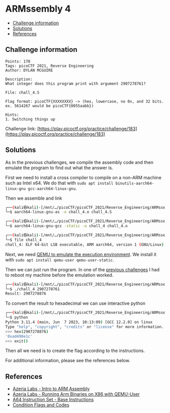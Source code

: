 # ARMssembly 4

- [Challenge information](#challenge-information)
- [Solutions](#solutions)
- [References](#references)

## Challenge information
```
Points: 170
Tags: picoCTF 2021, Reverse Engineering
Author: DYLAN MCGUIRE

Description:
What integer does this program print with argument 2907278761? 

File: chall_4.S 

Flag format: picoCTF{XXXXXXXX} -> (hex, lowercase, no 0x, and 32 bits. ex. 5614267 would be picoCTF{0055aabb})

Hints:
1. Switching things up
```
Challenge link: [https://play.picoctf.org/practice/challenge/183](https://play.picoctf.org/practice/challenge/183)

## Solutions

As in the previous challenges, we compile the assembly code and then emulate the program to find out what the answer is.   

First we need to install a cross compiler to compile on a non-ARM machine such as Intel x64. We do that with `sudo apt install binutils-aarch64-linux-gnu gcc-aarch64-linux-gnu`.

Then we assemble and link
```bash
┌──(kali㉿kali)-[/mnt/…/picoCTF/picoCTF_2021/Reverse_Engineering/ARMssembly_4]
└─$ aarch64-linux-gnu-as -o chall_4.o chall_4.S                           

┌──(kali㉿kali)-[/mnt/…/picoCTF/picoCTF_2021/Reverse_Engineering/ARMssembly_4]
└─$ aarch64-linux-gnu-gcc -static -o chall_4 chall_4.o

┌──(kali㉿kali)-[/mnt/…/picoCTF/picoCTF_2021/Reverse_Engineering/ARMssembly_4]
└─$ file chall_4
chall_4: ELF 64-bit LSB executable, ARM aarch64, version 1 (GNU/Linux), statically linked, BuildID[sha1]=dd6c8b64674faca69b26b7018cb23f3085e7fcb9, for GNU/Linux 3.7.0, not stripped
```

Next, we need [QEMU to emulate the execution environment](https://azeria-labs.com/arm-on-x86-qemu-user/). We install it with `sudo apt install qemu-user qemu-user-static`.

Then we can just run the program. In one of the [previous challenges](ARMssembly_0.md) I had to reboot my machine before the emulation worked.
```bash
┌──(kali㉿kali)-[/mnt/…/picoCTF/picoCTF_2021/Reverse_Engineering/ARMssembly_4]
└─$ ./chall_4 2907278761                              
Result: 2907278876
```

To convert the result to hexadecimal we can use interactive python
```bash
┌──(kali㉿kali)-[/mnt/…/picoCTF/picoCTF_2021/Reverse_Engineering/ARMssembly_4]
└─$ python
Python 3.11.4 (main, Jun  7 2023, 10:13:09) [GCC 12.2.0] on linux
Type "help", "copyright", "credits" or "license" for more information.
>>> hex(2907278876)
'0xad498e1c'
>>> exit()
```

Then all we need is to create the flag according to the instructions.

For additional information, please see the references below.

## References

- [Azeria Labs - Intro to ARM Assembly](https://azeria-labs.com/writing-arm-assembly-part-1/)
- [Azeria Labs - Running Arm Binaries on X86 with QEMU-User](https://azeria-labs.com/arm-on-x86-qemu-user/)
- [A64 Instruction Set - Base Instructions](https://developer.arm.com/documentation/ddi0602/2023-06/Base-Instructions?lang=en)
- [Condition Flags and Codes](https://community.arm.com/arm-community-blogs/b/architectures-and-processors-blog/posts/condition-codes-1-condition-flags-and-codes)
